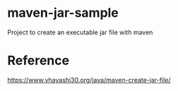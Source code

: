 # maven-jar-sample
Project to create an executable jar file with maven

# Reference
https://www.yhayashi30.org/java/maven-create-jar-file/ 
